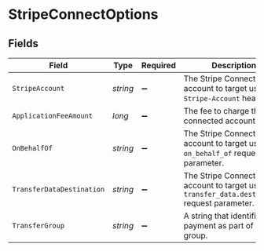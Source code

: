 # StripeConnectOptions


## Fields

| Field                                                                                         | Type                                                                                          | Required                                                                                      | Description                                                                                   | Example                                                                                       |
| --------------------------------------------------------------------------------------------- | --------------------------------------------------------------------------------------------- | --------------------------------------------------------------------------------------------- | --------------------------------------------------------------------------------------------- | --------------------------------------------------------------------------------------------- |
| `StripeAccount`                                                                               | *string*                                                                                      | :heavy_minus_sign:                                                                            | The Stripe Connect account to target using the `Stripe-Account` header.                       | act_123456                                                                                    |
| `ApplicationFeeAmount`                                                                        | *long*                                                                                        | :heavy_minus_sign:                                                                            | The fee to charge the connected account.                                                      | 123                                                                                           |
| `OnBehalfOf`                                                                                  | *string*                                                                                      | :heavy_minus_sign:                                                                            | The Stripe Connect account to target using the `on_behalf_of` request parameter.              | act_123456                                                                                    |
| `TransferDataDestination`                                                                     | *string*                                                                                      | :heavy_minus_sign:                                                                            | The Stripe Connect account to target using the `transfer_data.destination` request parameter. | act_123456                                                                                    |
| `TransferGroup`                                                                               | *string*                                                                                      | :heavy_minus_sign:                                                                            | A string that identifies the payment as part of a group.                                      | ORDER100                                                                                      |